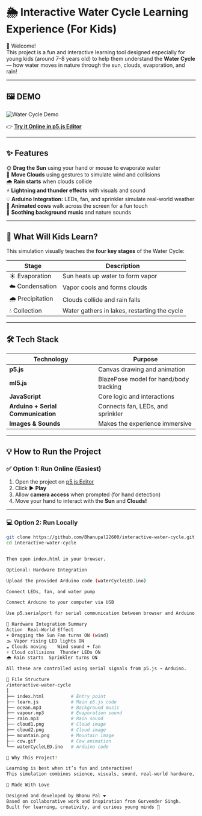 # 🌦️ Interactive Water Cycle Learning Experience (For Kids)

👋 Welcome!  
This project is a fun and interactive learning tool designed especially for young kids (around 7–8 years old) to help them understand the **Water Cycle** — how water moves in nature through the sun, clouds, evaporation, and rain!

---

## 🖼️ DEMO

![Water Cycle Demo](mountain.png)

👉 **[Try it Online in p5.js Editor](https://editor.p5js.org/Bhanupal/sketches/st5agwuvM)**

---

## ✨ Features

🌞 **Drag the Sun** using your hand or mouse to evaporate water  
💨 **Move Clouds** using gestures to simulate wind and collisions  
🌧️ **Rain starts** when clouds collide  
⚡ **Lightning and thunder effects** with visuals and sound  
💡 **Arduino Integration:** LEDs, fan, and sprinkler simulate real-world weather  
🐄 **Animated cows** walk across the screen for a fun touch  
🎵 **Soothing background music** and nature sounds  

---

## 🧠 What Will Kids Learn?

This simulation visually teaches the **four key stages** of the Water Cycle:

| Stage | Description |
|--------|--------------|
| ☀️ Evaporation | Sun heats up water to form vapor |
| ☁️ Condensation | Vapor cools and forms clouds |
| 🌧️ Precipitation | Clouds collide and rain falls |
| 💧 Collection | Water gathers in lakes, restarting the cycle |

---

## 🛠️ Tech Stack

| Technology | Purpose |
|-------------|----------|
| **p5.js** | Canvas drawing and animation |
| **ml5.js** | BlazePose model for hand/body tracking |
| **JavaScript** | Core logic and interactions |
| **Arduino + Serial Communication** | Connects fan, LEDs, and sprinkler |
| **Images & Sounds** | Makes the experience immersive |

---

## 💡 How to Run the Project

### ✅ Option 1: Run Online (Easiest)

1. Open the project on [p5.js Editor](https://editor.p5js.org/Bhanupal/sketches/st5agwuvM)  
2. Click ▶️ **Play**  
3. Allow **camera access** when prompted (for hand detection)  
4. Move your hand to interact with the **Sun** and **Clouds!**

---

### 💻 Option 2: Run Locally

```bash
git clone https://github.com/Bhanupal22600/interactive-water-cycle.git
cd interactive-water-cycle


Then open index.html in your browser.

Optional: Hardware Integration

Upload the provided Arduino code (waterCycleLED.ino)

Connect LEDs, fan, and water pump

Connect Arduino to your computer via USB

Use p5.serialport for serial communication between browser and Arduino

🔌 Hardware Integration Summary
Action	Real-World Effect
☀️ Dragging the Sun	Fan turns ON (wind)
🌫️ Vapor rising	LED lights ON
☁️ Clouds moving	Wind sound + fan
⚡ Cloud collisions	Thunder LEDs ON
🌧️ Rain starts	Sprinkler turns ON

All these are controlled using serial signals from p5.js → Arduino.

📂 File Structure
/interactive-water-cycle
│
├── index.html          # Entry point
├── learn.js            # Main p5.js code
├── ocean.mp3           # Background music
├── vapour.mp3          # Evaporation sound
├── rain.mp3            # Rain sound
├── cloud1.png          # Cloud image
├── cloud2.png          # Cloud image
├── mountain.png        # Mountain image
├── cow.gif             # Cow animation
└── waterCycleLED.ino   # Arduino code

🎯 Why This Project?

Learning is best when it’s fun and interactive!
This simulation combines science, visuals, sound, real-world hardware, and motion tracking to create a memorable and engaging way for children to understand how nature works.

🙌 Made With Love

Designed and developed by Bhanu Pal ❤️
Based on collaborative work and inspiration from Gurvender Singh.
Built for learning, creativity, and curious young minds 🌈